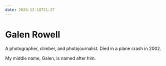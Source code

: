 ```yaml
---
date: 2020-12-18T21:27
---
```


# Galen Rowell

A photographer, climber, and photojournalist. Died in a plane crash in 2002.

My middle name, Galen, is named after him.

